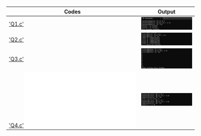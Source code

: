 | Codes | Output |
|-------|--------|
|['Q1.c'](./Codes/Q1.c)| ![Q1.png](./Output/Q1.png)|
|['Q2.c'](./Codes/Q2.c)| ![Q2.png](./Output/Q2.png)|
|['Q3.c'](./Codes/Q3.c)| ![Q3.png](./Output/Q3.png)|
|['Q4.c'](./Codes/Q4.c)!['Q5.c'](./Codes/Q5.c)| ![Q4,Q5.png](./Output/Q4,Q5.png)|

